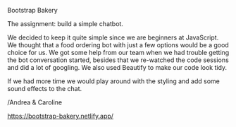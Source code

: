

Bootstrap Bakery

The assignment: build a simple chatbot.

We decided to keep it quite simple since we are beginners at JavaScript. We thought that a food ordering bot with just a few options would be a good choice for us. We got some help from our team when we had trouble getting the bot conversation started, besides that we re-watched the code sessions and did a lot of googling. We also used Beautify to make our code look tidy.

If we had more time we would play around with the styling and add some sound effects to the chat. 

/Andrea & Caroline


https://bootstrap-bakery.netlify.app/

